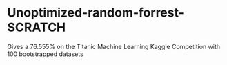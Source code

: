 # Unoptimized-random-forrest-SCRATCH
Gives a 76.555% on the Titanic Machine Learning Kaggle Competition with 100 bootstrapped datasets
